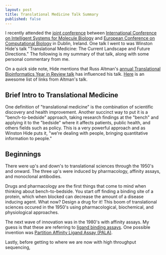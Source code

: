 ```yaml
---
layout: post
title: Translational Medicine Talk Summary
published: false
---
```


I recently attended the [joint conference][ismbeccb2015] between [International Conference on Intelligent Systems for Molecule Biology][ismb] and [European Conference on Computational Biology][eccb] in Dublin, Ireland. One talk I went to was Winston Hide's talk "Translational Medicine: The Current Landscape and Future Directions." The following is my summary of that talk, along with some personal commentary from me.

On a quick side note, Hide mentions that Russ Altman's [annual Translational Bioinformatics Year in Review talk][tbi_year] has influenced his talk. [Here][tbi_papers] is an awesome list of links from Altman's talk.

[ismbeccb2015]: http://www.iscb.org/ismbeccb2015
[ismb]: https://en.wikipedia.org/wiki/Intelligent_Systems_for_Molecular_Biology
[eccb]: http://eccb.iscb.org/
[tbi_year]: https://rbaltman.wordpress.com/2015/03/26/slides-from-tbi-year-in-review-2015/
[tbi_papers]: http://www.gettinggeneticsdone.com/2014/04/russ-altmans-translational.html

## Brief Intro to Translational Medicine

One definition of "translational medicine" is the combination of scientific discovery and health improvement. Another succinct way to put it is a "bench-to-bedside" approach, taking research findings at the "bench" and applying it to the "bedside" where it affects patients, public health, and others fields such as policy. This is a very powerful approach and as Winston Hide puts it, "we're dealing with people, bringing quantitative information to people."

## Beginnings

There were up's and down's to translational sciences through the 1950's and onward. The three up's were induced by pharmacology, affinity assays, and monoclonal antibodies.

Drugs and pharmacology are the first things that come to mind when thinking about bench-to-bedside. You start off finding a binding site of a protein, which when blocked can decrease the amount of a disease inducing agent. What now? Design a drug for it! This boom of translational sciences occured in the 1950's using pharmacological, biochemical, and physiological approaches. 

The next wave of innovation was in the 1980's with affinity assays. My guess is that these are referring to [ligand binding assays][lba]. One possible invention was [Partition Affinity Ligand Assay (PALA)][partial].

Lastly, before getting to where we are now with high throughput sequencing, 

[lba]: https://en.wikipedia.org/wiki/Ligand_binding_assay
[partial]: http://goo.gl/nOFN2i
